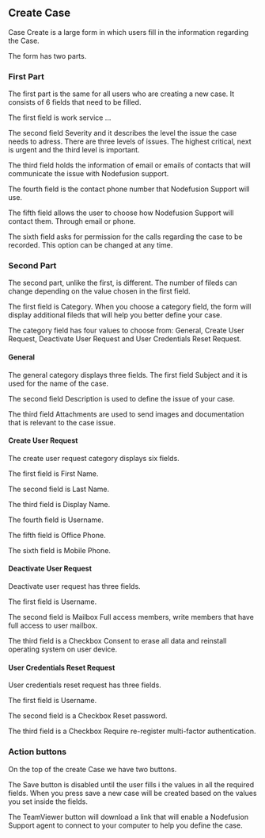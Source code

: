 ## Create Case

Case Create is a large form in which users fill in the information regarding the Case.

The form has two parts.

### First Part

The first part is the same for all users who are creating a new case.
It consists of 6 fields that need to be filled.

The first field is work service ...

The second field Severity and it describes the level the issue the case needs to adress.
There are three levels of issues. The highest critical, next is urgent and the third level is important.

The third field holds the information of email or emails of contacts that will communicate the issue with Nodefusion support.

The fourth field is the contact phone number that Nodefusion Support will use.

The fifth field allows the user to choose how Nodefusion Support will contact them. Through email or phone.

The sixth field asks for permission for the calls regarding the case to be recorded. This option can be changed at any time.


### Second Part

The second part, unlike the first, is different.
The number of fileds can change depending on the value chosen in the first field.

The first field is Category.
When you choose a category field, the form will display additional fileds that will help you better define your case.

The category field has four values to choose from: General, Create User Request, Deactivate User Request and User Credentials Reset Request.


#### General

The general category displays three fields.
The first field Subject and it is used for the name of the case.

The second field Description is used to define the issue of your case.

The third field Attachments are used to send images and documentation that is relevant to the case issue.


#### Create User Request

The create user request category displays six fields.

The first field is First Name.

The second field is Last Name.

The third field is Display Name.

The fourth field is Username.

The fifth field is Office Phone.

The sixth field is Mobile Phone.


#### Deactivate User Request

Deactivate user request has three fields.

The first field is Username.

The second field is Mailbox Full access members, write members that have full access to user mailbox.

The third field is a Checkbox Consent to erase all data and reinstall operating system on user device.


#### User Credentials Reset Request

User credentials reset request has three fields.

The first field is Username.

The second field is a Checkbox Reset password.

The third field is a Checkbox Require re-register multi-factor authentication.


### Action buttons

On the top of the create Case we have two buttons. 

The Save button is disabled until the user fills i the values in all the required fields. When you press save a new case will be created based on the values you set inside the fields.

The TeamViewer button will download a link that will enable a Nodefusion Support agent to connect to your computer to help you define the case.
